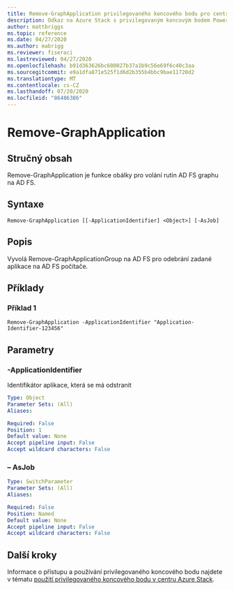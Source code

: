 ```yaml
---
title: Remove-GraphApplication privilegovaného koncového bodu pro centrum Azure Stack
description: Odkaz na Azure Stack s privilegovaným koncovým bodem PowerShellu – Remove-GraphApplication
author: mattbriggs
ms.topic: reference
ms.date: 04/27/2020
ms.author: mabrigg
ms.reviewer: fiseraci
ms.lastreviewed: 04/27/2020
ms.openlocfilehash: b91d363626bc600027b37a1b9c56e69f6c40c3aa
ms.sourcegitcommit: e9a1dfa871e525f1d6d2b355b4bbc9bae11720d2
ms.translationtype: MT
ms.contentlocale: cs-CZ
ms.lasthandoff: 07/20/2020
ms.locfileid: "86486386"
---
```

# <a name="remove-graphapplication"></a>Remove-GraphApplication

## <a name="synopsis"></a>Stručný obsah
Remove-GraphApplication je funkce obálky pro volání rutin AD FS graphu na AD FS.

## <a name="syntax"></a>Syntaxe

```
Remove-GraphApplication [[-ApplicationIdentifier] <Object>] [-AsJob]
```

## <a name="description"></a>Popis
Vyvolá Remove-GraphApplicationGroup na AD FS pro odebrání zadané aplikace na AD FS počítače.

## <a name="examples"></a>Příklady

### <a name="example-1"></a>Příklad 1
```
Remove-GraphApplication -ApplicationIdentifier "Application-Identifier-123456"
```

## <a name="parameters"></a>Parametry

### <a name="-applicationidentifier"></a>-ApplicationIdentifier
Identifikátor aplikace, která se má odstranit

```yaml
Type: Object
Parameter Sets: (All)
Aliases:

Required: False
Position: 1
Default value: None
Accept pipeline input: False
Accept wildcard characters: False
```

### <a name="-asjob"></a>– AsJob


```yaml
Type: SwitchParameter
Parameter Sets: (All)
Aliases:

Required: False
Position: Named
Default value: None
Accept pipeline input: False
Accept wildcard characters: False
```

## <a name="next-steps"></a>Další kroky

Informace o přístupu a používání privilegovaného koncového bodu najdete v tématu [použití privilegovaného koncového bodu v centru Azure Stack](../../operator/azure-stack-privileged-endpoint.md).
